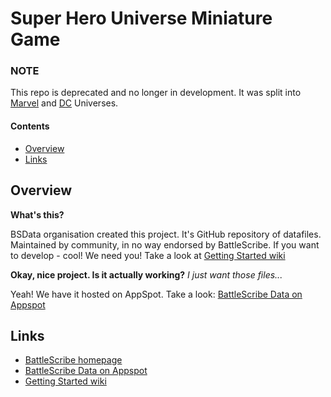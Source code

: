 Super Hero Universe Miniature Game
================

### NOTE ###
This repo is deprecated and no longer in development. It was split into [Marvel](https://github.com/BSData/marvel-universe) and [DC](https://github.com/BSData/dc-universe) Universes.

#### Contents ####

* [Overview][]
* [Links][]


[Overview]: #overview
[Links]: #links


## Overview ##

__What's this?__

BSData organisation created this project. It's GitHub repository of datafiles.
Maintained by community, in no way endorsed by BattleScribe. If you want
to develop - cool! We need you! Take a look at [Getting Started wiki][]

__Okay, nice project. Is it actually working?__ _I just want those files..._

Yeah! We have it hosted on AppSpot. Take a look: [BattleScribe Data on Appspot][]


## Links ##

* [BattleScribe homepage][]
* [BattleScribe Data on Appspot][]
* [Getting Started wiki][]


[BattleScribe homepage]: http://www.battlescribe.net/
[BattleScribe Data on Appspot]: http://battlescribedata.appspot.com/#/repos
[Getting Started wiki]: https://github.com/BSData/bsdata/wiki/Home#getting-started

